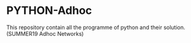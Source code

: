 # PYTHON-Adhoc
This repository  contain all the programme of  python and their solution.    (SUMMER19 Adhoc Networks)
